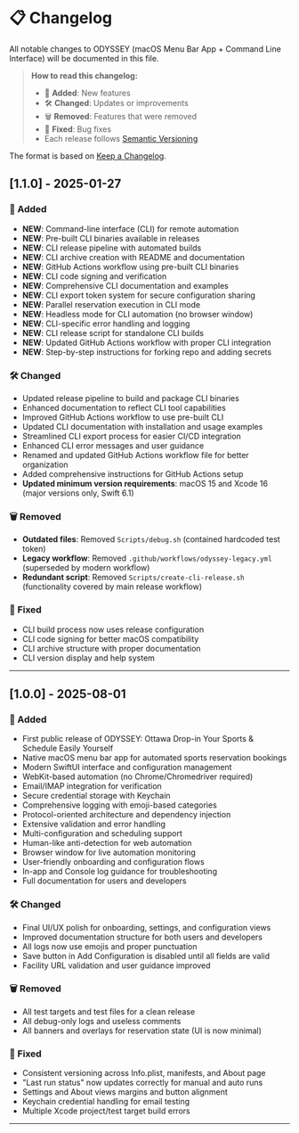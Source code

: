 # 📋 Changelog

All notable changes to ODYSSEY (macOS Menu Bar App + Command Line Interface) will be documented in this file.

> **How to read this changelog:**
>
> - 🎉 **Added**: New features
> - 🛠️ **Changed**: Updates or improvements
> - 🗑️ **Removed**: Features that were removed
> - 🐛 **Fixed**: Bug fixes
> - Each release follows [Semantic Versioning](https://semver.org/spec/v2.0.0.html)

The format is based on [Keep a Changelog](https://keepachangelog.com/en/1.0.0/).

## [1.1.0] - 2025-01-27

### 🎉 Added

- **NEW**: Command-line interface (CLI) for remote automation
- **NEW**: Pre-built CLI binaries available in releases
- **NEW**: CLI release pipeline with automated builds
- **NEW**: CLI archive creation with README and documentation
- **NEW**: GitHub Actions workflow using pre-built CLI binaries
- **NEW**: CLI code signing and verification
- **NEW**: Comprehensive CLI documentation and examples
- **NEW**: CLI export token system for secure configuration sharing
- **NEW**: Parallel reservation execution in CLI mode
- **NEW**: Headless mode for CLI automation (no browser window)
- **NEW**: CLI-specific error handling and logging
- **NEW**: CLI release script for standalone CLI builds
- **NEW**: Updated GitHub Actions workflow with proper CLI integration
- **NEW**: Step-by-step instructions for forking repo and adding secrets

### 🛠️ Changed

- Updated release pipeline to build and package CLI binaries
- Enhanced documentation to reflect CLI tool capabilities
- Improved GitHub Actions workflow to use pre-built CLI
- Updated CLI documentation with installation and usage examples
- Streamlined CLI export process for easier CI/CD integration
- Enhanced CLI error messages and user guidance
- Renamed and updated GitHub Actions workflow file for better organization
- Added comprehensive instructions for GitHub Actions setup
- **Updated minimum version requirements**: macOS 15 and Xcode 16 (major versions only, Swift 6.1)

### 🗑️ Removed

- **Outdated files**: Removed `Scripts/debug.sh` (contained hardcoded test token)
- **Legacy workflow**: Removed `.github/workflows/odyssey-legacy.yml` (superseded by modern workflow)
- **Redundant script**: Removed `Scripts/create-cli-release.sh` (functionality covered by main release workflow)

### 🐛 Fixed

- CLI build process now uses release configuration
- CLI code signing for better macOS compatibility
- CLI archive structure with proper documentation
- CLI version display and help system

---

## [1.0.0] - 2025-08-01

### 🎉 Added

- First public release of ODYSSEY: Ottawa Drop-in Your Sports & Schedule Easily Yourself
- Native macOS menu bar app for automated sports reservation bookings
- Modern SwiftUI interface and configuration management
- WebKit-based automation (no Chrome/Chromedriver required)
- Email/IMAP integration for verification
- Secure credential storage with Keychain
- Comprehensive logging with emoji-based categories
- Protocol-oriented architecture and dependency injection
- Extensive validation and error handling
- Multi-configuration and scheduling support
- Human-like anti-detection for web automation
- Browser window for live automation monitoring
- User-friendly onboarding and configuration flows
- In-app and Console log guidance for troubleshooting
- Full documentation for users and developers

### 🛠️ Changed

- Final UI/UX polish for onboarding, settings, and configuration views
- Improved documentation structure for both users and developers
- All logs now use emojis and proper punctuation
- Save button in Add Configuration is disabled until all fields are valid
- Facility URL validation and user guidance improved

### 🗑️ Removed

- All test targets and test files for a clean release
- All debug-only logs and useless comments
- All banners and overlays for reservation state (UI is now minimal)

### 🐛 Fixed

- Consistent versioning across Info.plist, manifests, and About page
- "Last run status" now updates correctly for manual and auto runs
- Settings and About views margins and button alignment
- Keychain credential handling for email testing
- Multiple Xcode project/test target build errors

---
